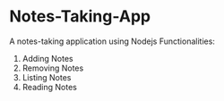 # Notes-Taking-App
A notes-taking application using Nodejs
Functionalities:
1. Adding Notes
2. Removing Notes
3. Listing Notes
4. Reading Notes
